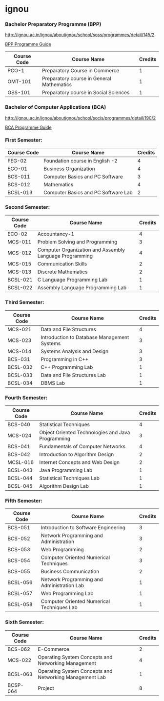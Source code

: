 # ignou

### Bachelor Preparatory Programme (BPP)

http://ignou.ac.in/ignou/aboutignou/school/soss/programmes/detail/145/2

[BPP Programme Guide](http://ignou.ac.in/upload/programme/B%20BPP%20Prog%20Guide-E.pdf)


Course Code | Course Name | Credits
---|---|---
PCO-1	| Preparatory Course in Commerce	| 1
OMT-101	| Preparatory course in General Mathematics	| 1
OSS-101	| Preparatory course in Social Sciences	| 1

### Bachelor of Computer Applications (BCA)

http://ignou.ac.in/ignou/aboutignou/school/socis/programmes/detail/190/2

[BCA Programme Guide](http://ignou.ac.in/upload/programme/BCA%20PROGRAMME%20GUIDE%20%20CRC%20%20JULY%202020.pdf)

### First Semester:
Course Code | Course Name	| Credits
---|---|---
FEG-02 | Foundation course in English -2 | 4
ECO-01 | Business Organization | 4
BCS-011	| Computer Basics and PC Software	| 3
BCS-012	| Mathematics	| 4
BCSL-013 | Computer Basics and PC Software Lab | 2

### Second Semester:
Course Code | Course Name |	Credits
---|---|---
ECO-02 | Accountancy-1 | 4
MCS-011	| Problem Solving and Programming	| 3
MCS-012	| Computer Organization and Assembly Language Programming	| 4
MCS-015	| Communication Skills | 2
MCS-013	| Discrete Mathematics | 2
BCSL-021 | C Language Programming Lab	| 1
BCSL-022 | Assembly Language Programming Lab | 1

### Third Semester:
Course Code | Course Name	| Credits
---|---|---
MCS-021	| Data and File Structures | 4
MCS-023	| Introduction to Database Management Systems	| 3
MCS-014	| Systems Analysis and Design	| 3
BCS-031	| Programming in C++ | 3
BCSL-032 | C++ Programming Lab | 1
BCSL-033 | Data and File Structures Lab	| 1
BCSL-034 | DBMS Lab	| 1

### Fourth Semester:
Course Code | Course Name | Credits
---|---|---
BCS-040	| Statistical Techniques | 4
MCS-024	| Object Oriented Technologies and Java Programming	| 3
BCS-041	| Fundamentals of Computer Networks	| 4
BCS-042	| Introduction to Algorithm Design | 2
MCSL-016 | Internet Concepts and Web Design	| 2
BCSL-043 | Java Programming Lab	| 1
BCSL-044 | Statistical Techniques Lab	| 1
BCSL-045 | Algorithm Design Lab	| 1

### Fifth Semester:
Course Code | Course Name	| Credits
---|---|---
BCS-051	| Introduction to Software Engineering | 3
BCS-052	| Network Programming and Administration | 3
BCS-053	| Web Programming	| 2
BCS-054	| Computer Oriented Numerical Techniques | 3
BCS-055	| Business Communication | 2
BCSL-056 | Network Programming and Administration Lab	| 1
BCSL-057 |  Web Programming Lab	| 1
BCSL-058 | Computer Oriented Numerical Techniques Lab	| 1

### Sixth Semester:
Course Code | Course Name	| Credits
---|---|---
BCS-062	| E-Commerce | 2
MCS-022 | Operating System Concepts and Networking Management	| 4
BCSL-063 | Operating System Concepts and Networking Management Lab | 1
BCSP-064 | Project | 8




